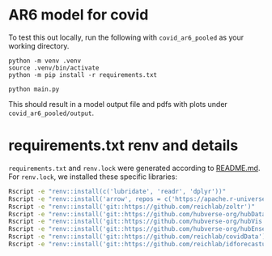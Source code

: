 # AR6 model for covid

To test this out locally, run the following with `covid_ar6_pooled` as your working directory.

```
python -m venv .venv
source .venv/bin/activate
python -m pip install -r requirements.txt

python main.py
```

This should result in a model output file and pdfs with plots under `covid_ar6_pooled/output`.

# requirements.txt renv and details

`requirements.txt` and `renv.lock` were generated according to [README.md](..%2FREADME.md). For `renv.lock`, we installed these specific libraries:

```bash
Rscript -e "renv::install(c('lubridate', 'readr', 'dplyr'))"
Rscript -e "renv::install('arrow', repos = c('https://apache.r-universe.dev', 'https://cran.r-project.org'))"
Rscript -e "renv::install('git::https://github.com/reichlab/zoltr')"
Rscript -e "renv::install('git::https://github.com/hubverse-org/hubData')"
Rscript -e "renv::install('git::https://github.com/hubverse-org/hubVis')"
Rscript -e "renv::install('git::https://github.com/hubverse-org/hubEnsembles')"
Rscript -e "renv::install('git::https://github.com/reichlab/covidData')"
Rscript -e "renv::install('git::https://github.com/reichlab/idforecastutils')"
```
